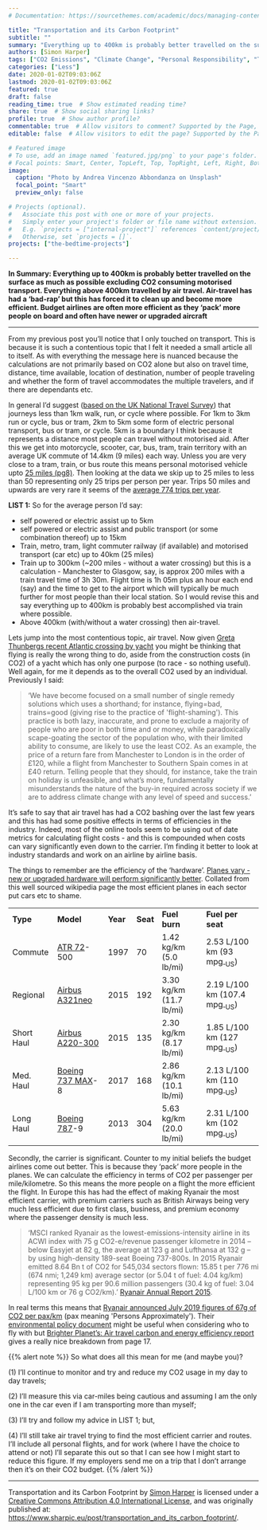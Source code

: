 ```yaml
---
# Documentation: https://sourcethemes.com/academic/docs/managing-content/

title: "Transportation and its Carbon Footprint"
subtitle: ""
summary: "Everything up to 400km is probably better travelled on the surface as much as possible excluding CO2 consuming motorised transport. Everything above 400km travelled by air travel. Air-travel has had a ‘bad-rap’ but this has forced it to clean up and become more efficient. Budget airlines are often more efficient as they ‘pack’ more people on board and often have newer or upgraded aircraft."
authors: [Simon Harper]
tags: ["CO2 Emissions", "Climate Change", "Personal Responsibility", "Travel", "Transport"]
categories: ["Less"]
date: 2020-01-02T09:03:06Z
lastmod: 2020-01-02T09:03:06Z
featured: true
draft: false
reading_time: true  # Show estimated reading time?
share: true  # Show social sharing links?
profile: true  # Show author profile?
commentable: true  # Allow visitors to comment? Supported by the Page, Post, and Docs content types.
editable: false  # Allow visitors to edit the page? Supported by the Page, Post, and Docs content types.

# Featured image
# To use, add an image named `featured.jpg/png` to your page's folder.
# Focal points: Smart, Center, TopLeft, Top, TopRight, Left, Right, BottomLeft, Bottom, BottomRight.
image:
  caption: "Photo by Andrea Vincenzo Abbondanza on Unsplash"
  focal_point: "Smart"
  preview_only: false

# Projects (optional).
#   Associate this post with one or more of your projects.
#   Simply enter your project's folder or file name without extension.
#   E.g. `projects = ["internal-project"]` references `content/project/deep-learning/index.md`.
#   Otherwise, set `projects = []`.
projects: ["the-bedtime-projects"]

---
```


**In Summary: Everything up to 400km is probably better travelled on the surface as much as possible excluding CO2 consuming motorised transport. Everything above 400km travelled by air travel. Air-travel has had a ‘bad-rap’ but this has forced it to clean up and become more efficient. Budget airlines are often more efficient as they ‘pack’ more people on board and often have newer or upgraded aircraft**

---

From my previous post you’ll notice that I only touched on transport. This is because it is such a contentious topic that I felt it needed a small article all to itself. As with everything the message here is nuanced because the calculations are not primarily based on CO2 alone but also on travel time, distance, time available, location of destination, number of people traveling and whether the form of travel accommodates the multiple travelers, and if there are dependants etc. 

In general I’d suggest ([based on the UK National Travel Survey](https://www.gov.uk/government/statistics/national-travel-survey-2016)) that journeys less than 1km walk, run, or cycle where possible. For 1km to 3km run or cycle, bus or tram, 2km to 5km some form of electric personal transport, bus or tram, or cycle. 5km is a boundary I think because it represents a distance most people can travel without motorised aid. After this we get into motorcycle, scooter, car, bus, tram, train territory with an average UK commute of 14.4km (9 miles) each way. Unless you are very close to a tram, train, or bus route this means personal motorised vehicle upto [25 miles (pg8)](https://assets.publishing.service.gov.uk/government/uploads/system/uploads/attachment_data/file/674568/analysis-from-the-national-travel-survey.pdf?_ga=2.205806995.1612250571.1566729501-1748835562.1566729501). Then looking at the data we skip up to 25 miles to less than 50 representing only 25 trips per person per year. Trips 50 miles and upwards are very rare it seems of the [average 774 trips per year](https://assets.publishing.service.gov.uk/government/uploads/system/uploads/attachment_data/file/632913/nts-infographic-2016.pdf?_ga=2.36510624.1612250571.1566729501-1748835562.1566729501).

**LIST 1:** So for the average person I’d say:

*   self powered or electric assist up to 5km
*   self powered or electric assist and public transport (or some combination thereof) up to 15km
*   Train, metro, tram, light commuter railway (if available) and motorised transport (car etc) up to 40km (25 miles)
*   Train up to 300km (~200 miles - without a water crossing) but this is a calculation - Manchester to Glasgow, say, is approx 200 miles with a train travel time of 3h 30m. Flight time is 1h 05m plus an hour each end (say) and the time to get to the airport which will typically be much further for most people than their local station. So I would revise this and say everything up to 400km is probably best accomplished via train where possible. 
*   Above 400km (with/without a water crossing) then air-travel.

Lets jump into the most contentious topic, air travel. Now given [Greta Thunbergs recent Atlantic crossing by yacht](https://www.independent.co.uk/news/uk/home-news/greta-thunberg-sailing-boat-climate-change-un-summits-new-york-santiago-a9058541.html) you might be thinking that flying is really the wrong thing to do, aside from the construction costs (in CO2) of a yacht which has only one purpose (to race - so nothing useful). Well again, for me it depends as to the overall CO2 used by an individual. Previously I said:

> ‘We have become focused on a small number of single remedy solutions which uses a shorthand; for instance, flying=bad, trains=good (giving rise to the practice of 'flight-shaming'). This practice is both lazy, inaccurate, and prone to exclude a majority of people who are poor in both time and or money, while paradoxically scape-goating the sector of the population who, with their limited ability to consume, are likely to use the least CO2. As an example, the price of a return fare from Manchester to London is in the order of £120, while a flight from Manchester to Southern Spain comes in at £40 return. Telling people that they should, for instance, take the train on holiday is unfeasible, and what’s more, fundamentally misunderstands the nature of the buy-in required across society if we are to address climate change with any level of speed and success.’

It’s safe to say that air travel has had a CO2 bashing over the last few years and this has had some positive effects in terms of efficiencies in the industry. Indeed, most of the online tools seem to be using out of date metrics for calculating flight costs - and this is compounded when costs can vary significantly even down to the carrier. I’m finding it better to look at industry standards and work on an airline by airline basis. 

The things to remember are the efficiency of the ‘hardware’. [Planes vary - new or upgraded hardware will perform significantly better](https://en.wikipedia.org/wiki/Fuel_economy_in_aircraft). Collated from this well sourced wikipedia page the most efficient planes in each sector put cars etc to shame.


<table>
  <tr>
   <td><strong>Type</strong>
   </td>
   <td><strong>Model</strong>
   </td>
   <td><strong>Year</strong>
   </td>
   <td><strong>Seat</strong>
   </td>
   <td><strong>Fuel burn</strong>
   </td>
   <td><strong>Fuel per seat</strong>
   </td>
  </tr>
  <tr>
   <td>Commute
   </td>
   <td><a href="https://en.wikipedia.org/wiki/ATR_72">ATR 72</a>-500
   </td>
   <td>1997
   </td>
   <td>70
   </td>
   <td>1.42 kg/km (5.0 lb/mi)
   </td>
   <td>2.53 L/100 km (93 mpg<sub>‑US</sub>)
   </td>
  </tr>
  <tr>
   <td>Regional
   </td>
   <td><a href="https://en.wikipedia.org/wiki/Airbus_A321neo">Airbus A321neo</a>
   </td>
   <td>2015
   </td>
   <td>192
   </td>
   <td>3.30 kg/km (11.7 lb/mi)
   </td>
   <td>2.19 L/100 km (107.4 mpg<sub>‑US</sub>)
   </td>
  </tr>
  <tr>
   <td>Short Haul
   </td>
   <td><a href="https://en.wikipedia.org/wiki/Bombardier_CS300">Airbus A220-300</a>
   </td>
   <td>2015
   </td>
   <td>135
   </td>
   <td>2.30 kg/km (8.17 lb/mi)
   </td>
   <td>1.85 L/100 km (127 mpg<sub>‑US</sub>)
   </td>
  </tr>
  <tr>
   <td>Med. Haul
   </td>
   <td><a href="https://en.wikipedia.org/wiki/Boeing_737_MAX">Boeing 737 MAX</a>-8
   </td>
   <td>2017
   </td>
   <td>168
   </td>
   <td>2.86 kg/km (10.1 lb/mi)
   </td>
   <td>2.13 L/100 km (110 mpg<sub>‑US</sub>)
   </td>
  </tr>
  <tr>
   <td>Long Haul
   </td>
   <td><a href="https://en.wikipedia.org/wiki/Boeing_787">Boeing 787</a>-9
   </td>
   <td>2013
   </td>
   <td>304
   </td>
   <td>5.63 kg/km (20.0 lb/mi)
   </td>
   <td>2.31 L/100 km (102 mpg<sub>‑US</sub>)
   </td>
  </tr>
</table>


Secondly, the carrier is significant. Counter to my initial beliefs the budget airlines come out better. This is because they ‘pack’ more people in the planes. We can calculate the efficiency in terms of CO2 per passenger per mile/kilometre. So this means the more people on a flight the more efficient the flight. In Europe this has had the effect of making Ryanair the most efficient carrier, with premium carriers such as British Airways being very much less efficient due to first class, business, and premium economy where the passenger density is much less. 

> ‘MSCI ranked Ryanair as the lowest-emissions-intensity airline in its ACWI index with 75 g CO2-e/revenue passenger kilometre in 2014 – below Easyjet at 82 g, the average at 123 g and Lufthansa at 132 g – by using high-density 189-seat Boeing 737-800s. In 2015 Ryanair emitted 8.64 Bn t of CO2 for 545,034 sectors flown: 15.85 t per 776 mi (674 nmi; 1,249 km) average sector (or 5.04 t of fuel: 4.04 kg/km) representing 95 kg per 90.6 million passengers (30.4 kg of fuel: 3.04 L/100 km or 76 g CO2/km).’ [Ryanair Annual Report 2015](https://investor.ryanair.com/wp-content/uploads/2016/07/Ryanair-Annual-Report-FY16.pdf).

In real terms this means that [Ryanair announced July 2019 figures of 67g of CO2 per pax](https://corporate.ryanair.com/news/ryanair-becomes-first-eu-airline-to-report-monthly-co2-emissions/)[/km](https://corporate.ryanair.com/news/ryanair-becomes-first-eu-airline-to-report-monthly-co2-emissions/) (pax meaning 'Persons Approximately'). Their [environmental policy document](https://corporate.ryanair.com/wp-content/uploads/2018/03/Enviromental-Policy-Doc.pdf) might be useful when considering who to fly with but [Brighter Planet’s:  Air travel carbon and energy efficiency report](http://static.brighterplanet.com/science/publications/aviation/aviation.pdf) gives a really nice breakdown from page 17.


{{% alert note %}}
So what does all this mean for me (and maybe you)?

(1) I’ll continue to monitor and try and reduce my CO2 usage in my day to day travels;

(2) I’ll measure this via car-miles being cautious and assuming I am the only one in the car even if I am transporting more than myself;

(3) I’ll try and follow my advice in LIST 1; but,

(4) I’ll still take air travel trying to find the most efficient carrier and routes. I’ll include all personal flights, and for work (where I have the choice to attend or not) I’ll separate this out so that I can see how I might start to reduce this figure. If my employers send me on a trip that I don’t arrange then it’s on their CO2 budget. 
{{% /alert %}}

---
<span xmlns:dct="http://purl.org/dc/terms/" href="http://purl.org/dc/dcmitype/Text" property="dct:title" rel="dct:type">Transportation and its Carbon Footprint</span> by <a xmlns:cc="http://creativecommons.org/ns#" href="https://www.sharpic.eu/post/transportation_and_its_carbon_footprint/" property="cc:attributionName" rel="cc:attributionURL">Simon Harper</a> is licensed under a <a rel="license" href="http://creativecommons.org/licenses/by/4.0/">Creative Commons Attribution 4.0 International License</a>, and was originally published at:<br />https://www.sharpic.eu/post/transportation_and_its_carbon_footprint/.